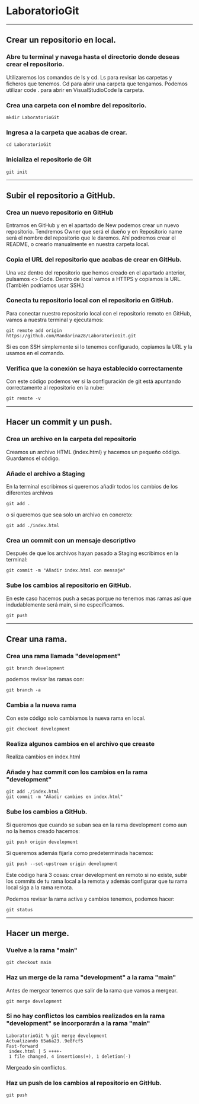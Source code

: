 # LaboratorioGit

---
## Crear un repositorio en local.

### Abre tu terminal y navega hasta el directorio donde deseas crear el repositorio. 
 
Utilizaremos los comandos de ls y cd.
    Ls para revisar las carpetas y ficheros que tenemos.
    Cd para abrir una carpeta que tengamos.
Podemos utilizar code . para abrir en VisualStudioCode la carpeta.

### Crea una carpeta con el nombre del repositorio.
```
mkdir LaboratorioGit
```
### Ingresa a la carpeta que acabas de crear.
```
cd LaboratorioGit
```
### Inicializa el repositorio de Git
```
git init
```
---
## Subir el repositorio a GitHub.

### Crea un nuevo repositorio en GitHub

Entramos en GitHub y en el apartado de New podemos crear un nuevo repositorio.
Tendremos Owner que será el dueño y en Repositorio name será el nombre del repositorio que le daremos.
Ahí podremos crear el README, o crearlo manualmente en nuestra carpeta local.

### Copia el URL del repositorio que acabas de crear en GitHub.

Una vez dentro del repositorio que hemos creado en el apartado anterior, pulsamos  <> Code. 
Dentro de local vamos a HTTPS y copiamos la URL. (También podríamos usar SSH.)

### Conecta tu repositorio local con el repositorio en GitHub.

Para conectar nuestro repositorio local con el repositorio remoto en GitHub, vamos a nuestra terminal y ejecutamos:

```
git remote add origin https://github.com/Mandarina28/LaboratorioGit.git
```
Si es con SSH simplemente si lo tenemos configurado, copiamos la URL y la usamos en el comando.

### Verifica que la conexión se haya establecido correctamente 
Con este código podemos ver si la configuración de git está apuntando correctamente al repositorio en la nube: 
```
git remote -v
```
---
## Hacer un commit y un push.
### Crea un archivo en la carpeta del repositorio
Creamos un archivo HTML (index.html) y hacemos un pequeño código. Guardamos el código.

### Añade el archivo a Staging
En la terminal escribimos si queremos añadir todos los cambios de los diferentes archivos
```
git add .
```
o si queremos que sea solo un archivo en concreto:
```
git add ./index.html
```

### Crea un commit con un mensaje descriptivo
Después de que los archivos hayan pasado a Staging escribimos en la terminal:
```
git commit -m "Añadir index.html con mensaje"
```

### Sube los cambios al repositorio en GitHub.
En este caso hacemos push a secas porque no tenemos mas ramas así que indudablemente será main, si no especificamos.
```
git push
```
---
## Crear una rama.

### Crea una rama llamada "development"
```
git branch development
```
podemos revisar las ramas con: 
```
git branch -a
```
### Cambia a la nueva rama
Con este código solo cambiamos la nueva rama en local.
```
git checkout development 
```
### Realiza algunos cambios en el archivo que creaste
Realiza cambios en index.html

### Añade y haz commit con los cambios en la rama "development"
```
git add ./index.html
git commit -m "Añadir cambios en index.html"
```

### Sube los cambios a GitHub.

Si queremos que cuando se suban sea en la rama development como aun no la hemos creado hacemos:
```
git push origin development
```
Si queremos además fijarla como predeterminada hacemos:
```
git push --set-upstream origin development 
```
Este código hará 3 cosas: crear development en remoto si no existe, subir los commits de tu rama local a la remota y además configurar que tu rama local siga a la rama remota.

Podemos revisar la rama activa y cambios tenemos, podemos hacer:
```
git status
```
---
## Hacer un merge.

### Vuelve a la rama "main"

```
git checkout main
```
### Haz un merge de la rama "development" a la rama "main"
Antes de mergear tenemos que salir de la rama que vamos a mergear.
```
git merge development
```
### Si no hay conflictos los cambios realizados en la rama "development" se incorporarán a la rama "main"

```
LaboratorioGit % git merge development
Actualizando 65a6a23..9e8fcf5
Fast-forward
 index.html | 5 ++++-
 1 file changed, 4 insertions(+), 1 deletion(-)
```
Mergeado sin conflictos.

### Haz un push de los cambios al repositorio en GitHub.

```
git push
```

